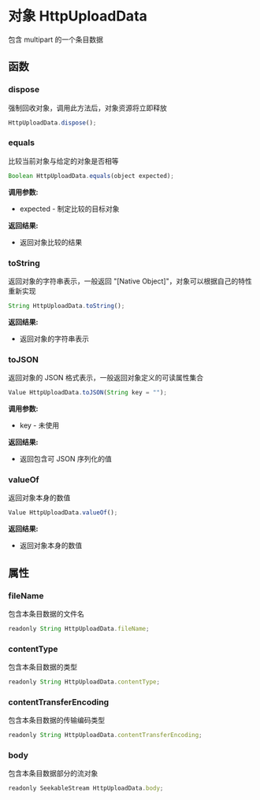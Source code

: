 # 对象 HttpUploadData
包含 multipart 的一个条目数据

## 函数
        
### dispose
强制回收对象，调用此方法后，对象资源将立即释放
```JavaScript
HttpUploadData.dispose();
```

### equals
比较当前对象与给定的对象是否相等
```JavaScript
Boolean HttpUploadData.equals(object expected);
```

**调用参数:**
* expected - 制定比较的目标对象

**返回结果:**
* 返回对象比较的结果

### toString
返回对象的字符串表示，一般返回 &#34;[Native Object]&#34;，对象可以根据自己的特性重新实现
```JavaScript
String HttpUploadData.toString();
```

**返回结果:**
* 返回对象的字符串表示

### toJSON
返回对象的 JSON 格式表示，一般返回对象定义的可读属性集合
```JavaScript
Value HttpUploadData.toJSON(String key = "");
```

**调用参数:**
* key - 未使用

**返回结果:**
* 返回包含可 JSON 序列化的值

### valueOf
返回对象本身的数值
```JavaScript
Value HttpUploadData.valueOf();
```

**返回结果:**
* 返回对象本身的数值

## 属性
        
### fileName
包含本条目数据的文件名
```JavaScript
readonly String HttpUploadData.fileName;
```

### contentType
包含本条目数据的类型
```JavaScript
readonly String HttpUploadData.contentType;
```

### contentTransferEncoding
包含本条目数据的传输编码类型
```JavaScript
readonly String HttpUploadData.contentTransferEncoding;
```

### body
包含本条目数据部分的流对象
```JavaScript
readonly SeekableStream HttpUploadData.body;
```

